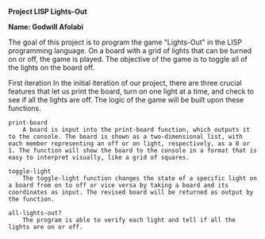 **Project LISP Lights-Out**

**Name: Godwill Afolabi**

The goal of this project is to program the game "Lights-Out" in the LISP programming language. On a board with a grid of lights that can be turned on or off, the game is played. The objective of the game is to toggle all of the lights on the board off.

First iteration
In the initial iteration of our project, there are three crucial features that let us print the board, turn on one light at a time, and check to see if all the lights are off. The logic of the game will be built upon these functions.

    print-board
        A board is input into the print-board function, which outputs it to the console. The board is shown as a two-dimensional list, with each member representing an off or on light, respectively, as a 0 or 1. The function will show the board to the console in a format that is easy to interpret visually, like a grid of squares.

    toggle-light
        The toggle-light function changes the state of a specific light on a board from on to off or vice versa by taking a board and its coordinates as input. The revised board will be returned as output by the function.  

    all-lights-out?
        The program is able to verify each light and tell if all the lights are on or off.